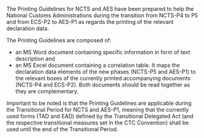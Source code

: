 The Printing Guidelines for NCTS and AES have been prepared to help the National Customs Administrations during the transition from NCTS-P4 to P5 and from ECS-P2 to AES-P1 as regards the printing of the relevant declaration data.

The Printing Guidelines are composed of:
- an MS Word document containing specific information in form of text description and
- an MS Excel document containing a correlation table. It maps the declaration data elements of the new phases (NCTS-P5 and AES-P1) to the relevant boxes of the currently printed accompanying documents (NCTS-P4 and ECS-P2). Both documents should be read together as they are complementary.

Important to be noted is that the Printing Guidelines are applicable during the Transitional Period for NCTS and AES-P1, meaning that the currently used forms (TAD and EAD) defined by the Transitional Delegated Act (and the respective transitional measures set in the CTC Convention) shall be used until the end of the Transitional Period.